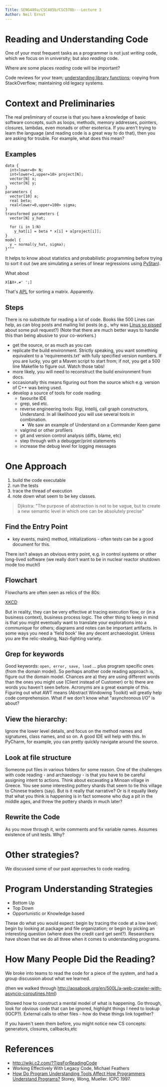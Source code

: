 ```yaml
---
Title: SENG480a/CSC485b/CSC578b---Lecture 3
Author: Neil Ernst
---
```


# Reading and Understanding Code
One of your most frequent tasks as a programmer is not just *writing* code, which we focus on in university; but also *reading* code. 

Where are some places *reading* code will be important?

Code reviews for your team; [understanding library functions](https://hackernoon.com/im-harvesting-credit-card-numbers-and-passwords-from-your-site-here-s-how-9a8cb347c5b5); copying from StackOverflow; maintaining old legacy systems.


# Context and Preliminaries
The real preliminary of course is that you have a knowledge of basic software concepts, such as loops, methods, memory addresses, pointers, closures, lambdas, even monads or other esoterica. If you aren't trying to learn the language (and reading code is a great way to do that), then you are asking for trouble. For example, what does this mean?

## Examples
```
data {
  int<lower=0> N; 
  int<lower=1,upper=10> project[N];
  vector[N] x;
  vector[N] y;
} 
parameters {
  vector[10] a;
  real beta;
  real<lower=0,upper=100> sigma;
} 
transformed parameters {
  vector[N] y_hat;

  for (i in 1:N)
    y_hat[i] = beta * x[i] + a[project[i]];
}
model {
  y ~ normal(y_hat, sigma);
}"""
```

It helps to know about statistics and probabilistic programming before trying to sort it out (we are simulating a series of linear regressions using [PyStan](https://pystan.readthedocs.io/en/latest/)). 

What about 
```
X[⍋X+.≠' ';]
```

That's <a href="https://en.wikipedia.org/wiki/APL_(programming_language)">APL</a> for sorting a matrix. Apparently.

## Steps
There is no substitute for reading a lot of code. Books like 500 Lines can help, as can blog posts and mailing list posts (e.g., why was [Linus so pissed](http://lkml.iu.edu/hypermail/linux/kernel/1510.3/02866.html) about some pull request?) (Note that there are much better ways to handle this than being abusive to your co-workers.)

- get the source, or as much as you can
- replicate the build environment. Strictly speaking, you want something equivalent to a 'requirements.txt' with fully specified version numbers. If you are lucky, you get a Maven script to start from; if not, you get a 500 line Makefile to figure out. Watch those tabs!
- more likely, you will need to reconstruct the build environment from docs. 
- occasionally this means figuring out from the source which e.g. version of C++ was being used.
- develop a source of tools for code reading:
	+ favourite IDE
	+ grep, sed etc.
	+ reverse engineering tools: Rigi, Intellij, call graph constructors, Understand. In all likelihood you will use several tools in combination.
		* We saw an example of Understand on a Commander Keen game
	+ valgrind or other profilers
	+ git and version control analysis (diffs, blame, etc)
	+ step through with a debugger/print statements
	+ increase the debug level for logging messages

# One Approach
1. build the code executable 
2. run the tests
3. trace the thread of execution
4. note down what seem to be key classes.

> Djikstra: "The purpose of abstraction is not to be vague, but to create a new semantic level in which one can be absolutely precise"

## Find the Entry Point
- key events, main() method, initializations - often tests can be a good document for this.

There isn't always an obvious entry point, e.g. in control systems or other long-lived software (we really don't want to be in nuclear reactor shutdown mode too much!)

## Flowchart
Flowcharts are often seen as relics of the 80s:

[XKCD](https://xkcd.com/518/)

But in reality, they can be very effective at tracing execution flow, or (in a business context), business process logic. The other thing to keep in mind is that you might eventually want to translate your explorations into a communique for others; diagrams and notes can be important artifacts. In some ways you need a 'field book' like any decent archaeologist. Unless you are the relic-stealing, Nazi-fighting variety.

## Grep for keywords
Good keywords: `open, error, save, load` ... plus program specific ones (from the domain model). So perhaps another code reading approach is, figure out the domain model. Chances are a) they are using different words than the ones you might use (Client instead of Customer) or b) there are words you haven't seen before. Acronyms are a great example of this. Figuring out what AWT means (Abstract Windowing Toolkit) will greatly help code comprehension. What if we don't know what "asynchronous I/O" is about?

## View the hierarchy:
Ignore the lower level details, and focus on the method names and signatures, class names, and so on. A good IDE will help with this. In PyCharm, for example, you can pretty quickly navigate around the source. 

## Look at file structure
Someone put files in various folders for some reason. One of the challenges with code reading - and archaeology - is that you have to be careful assigning intent to actions. Think about excavating a Minoan village in Greece. You see some interesting pottery shards that seem to tie this village to Chinese traders (say). But is it really that narrative? Or is it equally likely that what you think is happening is in fact someone who dug a pit in the middle ages, and threw the pottery shards in much later?

## Rewrite the Code
As you move through it, write comments and fix variable names. Assumes existence of unit tests. Why?

# Other strategies?
We discussed some of our past approaches to code reading.

# Program Understanding Strategies
* Bottom Up
* Top Down
* Opportunistic or Knowledge based

These do what you would expect: begin by tracing the code at a low level; begin by looking at package and file organization; or begin by picking an interesting question (where does the credit card get sent?). Researchers have shown that we do all three when it comes to understanding programs.

# How Many People Did the Reading?
We broke into teams to read the code for a piece of the system, and had a group discussion about what we learned.

(then we walked through http://aosabook.org/en/500L/a-web-crawler-with-asyncio-coroutines.html)

Showed how to construct a mental model of what is happening. Go through, look for obvious code that can be ignored, highlight things I need to lookup (IOCP?). External calls to other files - how do these things link together?

If you haven't seen them before, you might notice new CS concepts: generators, closures, callbacks,etc

# References
* http://wiki.c2.com/?TipsForReadingCode
* Working Effectively With Legacy Code, Michael Feathers
* [How Do Program Understanding Tools Affect How Programmers Understand Programs?](http://citeseerx.ist.psu.edu/viewdoc/download?doi=10.1.1.400.223&rep=rep1&type=pdf) Storey, Wong, Mueller. ICPC 1997.

